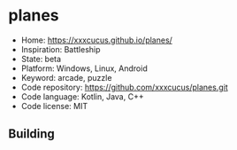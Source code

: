 # planes

- Home: https://xxxcucus.github.io/planes/
- Inspiration: Battleship
- State: beta
- Platform: Windows, Linux, Android
- Keyword: arcade, puzzle
- Code repository: https://github.com/xxxcucus/planes.git
- Code language: Kotlin, Java, C++
- Code license: MIT

## Building
